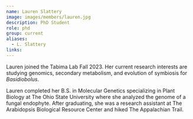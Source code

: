 ```yaml
---
name: Lauren Slattery
image: images/members/lauren.jpg
description: PhD Student
role: phd
group: current
aliases:
  - L. Slattery
links:
---
```


Lauren joined the Tabima Lab Fall 2023. Her current research interests are studying genomics, secondary metabolism, and evolution of symbiosis for *Basidiobolus*.

Lauren completed her B.S. in Molecular Genetics specializing in Plant Biology at The Ohio State University where she analyzed the genome of a fungal endophyte.  After graduating, she was a research assistant at The Arabidopsis Biological Resource Center and hiked The Appalachian Trail.
